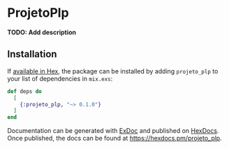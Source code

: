 # ProjetoPlp

**TODO: Add description**

## Installation

If [available in Hex](https://hex.pm/docs/publish), the package can be installed
by adding `projeto_plp` to your list of dependencies in `mix.exs`:

```elixir
def deps do
  [
    {:projeto_plp, "~> 0.1.0"}
  ]
end
```

Documentation can be generated with [ExDoc](https://github.com/elixir-lang/ex_doc)
and published on [HexDocs](https://hexdocs.pm). Once published, the docs can
be found at <https://hexdocs.pm/projeto_plp>.

